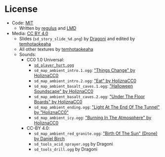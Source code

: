 # License

* Code: [MIT](https://opensource.org/licenses/MIT)
  * Written by [regulus](https://github.com/regulus79) and [LMD](https://github.com/appgurueu)
* Media: [CC BY 4.0](https://creativecommons.org/licenses/by/4.0/legalcode)
  * Slides (`sd_story_slide_%d.png`) by [Dragoni](https://github.com/DragoniEU/) and edited by [temhotaokeaha](https://github.com/temhotaokeaha)
  * All other textures by [temhotaokeaha](https://github.com/temhotaokeaha)
  * Sounds:
    * CC0 1.0 Universal:
      * [`sd_player_hurt.ogg`](https://freesound.org/people/Rickplayer/sounds/530486/)
      * `sd_map_ambient_intro.1.ogg`: ["Things Change" by HoliznaCC0](https://freemusicarchive.org/music/holiznacc0/forager-pt-2/things-change/)
      * `sd_map_ambient_intro.2.ogg`: ["Eat" by HoliznaCC0](https://freemusicarchive.org/music/holiznacc0/bassic/eatmp3/)
      * `sd_map_ambient_basalt_caves.1.ogg`: ["Halloween Soundscape" by HoliznaCC0](https://freemusicarchive.org/music/holiznacc0/horseless-headman-halloween-beats/halloween-soundscape/)
      * `sd_map_ambient_basalt_caves.2.ogg`: ["Under The Floor Boards" by HoliznaCC0](https://freemusicarchive.org/music/holiznacc0/beats-from-the-crypt/under-the-floor-boards/)
      * `sd_map_ambient_ending.ogg`: ["Light At The End Of The Tunnel" by "HoliznaCC0"](https://freemusicarchive.org/music/holiznacc0/forager-pt-2/light-at-the-end-of-the-tunnel/)
      * `sd_map_ambient_icy.ogg`: ["Burning In The Atmosphere" by HoliznaCC0](https://freemusicarchive.org/music/holiznacc0/stranger-than-fiction-halloween-sci-fi/burning-in-the-atmosphere/)
    * CC-BY 4.0:
      * `sd_map_ambient_red_granite.ogg`: ["Birth Of The Sun" (Drone) by Daniel Birch](https://freemusicarchive.org/music/Daniel_Birch/through-the-looking-glass-original-score/birth-of-the-sun-drone/)
      * `sd_tools_acid_sprayer.ogg` by Dragoni
      * `sd_tools_drill.ogg` by Dragoni
